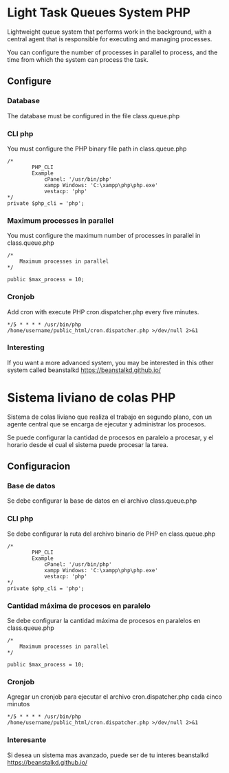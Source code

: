 # Light Task Queues System PHP
Lightweight queue system that performs work in the background, with a central agent that is responsible for executing and managing processes.

You can configure the number of processes in parallel to process, and the time from which the system can process the task.

## Configure

### Database
The database must be configured in the file class.queue.php

### CLI php
You must configure the PHP binary file path in class.queue.php

```
/*
		PHP_CLI
		Example
			cPanel: '/usr/bin/php'
			xampp Windows: 'C:\xampp\php\php.exe'
			vestacp: 'php'
*/
private $php_cli = 'php';
```

### Maximum processes in parallel
You must configure the maximum number of processes in parallel in class.queue.php
```
/*
	Maximum processes in parallel
*/
	
public $max_process = 10;
```

### Cronjob
Add cron with execute PHP cron.dispatcher.php every five minutes.
```
*/5 * * * * /usr/bin/php /home/username/public_html/cron.dispatcher.php >/dev/null 2>&1
```

### Interesting
If you want a more advanced system, you may be interested in this other system called beanstalkd https://beanstalkd.github.io/

# Sistema liviano de colas PHP
Sistema de colas liviano que realiza el trabajo en segundo plano, con un agente central que se encarga de ejecutar y administrar los procesos. 

Se puede configurar la cantidad de procesos en paralelo a procesar, y el horario desde el cual el sistema puede procesar la tarea.

## Configuracion

### Base de datos
Se debe configurar la base de datos en el archivo class.queue.php

### CLI php
Se debe configurar la ruta del archivo binario de PHP en class.queue.php

```
/*
		PHP_CLI
		Example
			cPanel: '/usr/bin/php'
			xampp Windows: 'C:\xampp\php\php.exe'
			vestacp: 'php'
*/
private $php_cli = 'php';
```

### Cantidad máxima de procesos en paralelo
Se debe configurar la cantidad máxima de procesos en paralelos en class.queue.php
```
/*
	Maximum processes in parallel
*/
	
public $max_process = 10;
```

### Cronjob
Agregar un cronjob para ejecutar el archivo cron.dispatcher.php cada cinco minutos
```
*/5 * * * * /usr/bin/php /home/username/public_html/cron.dispatcher.php >/dev/null 2>&1
```

### Interesante
Si desea un sistema mas avanzado, puede ser de tu interes beanstalkd https://beanstalkd.github.io/
